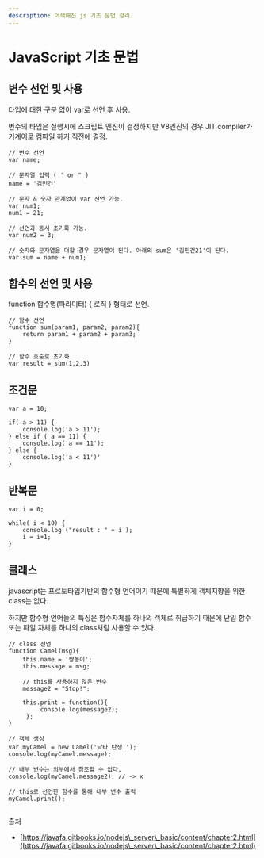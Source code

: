 ```yaml
---
description: 어색해진 js 기초 문법 정리.
---
```


# JavaScript 기초 문법

## 변수 선언 및 사용

타입에 대한 구분 없이 var로 선언 후 사용.

변수의 타입은 실행시에 스크립트 엔진이 결정하지만 V8엔진의 경우 JIT compiler가 기계어로 컴파일 하기 직전에 결정.

```
// 변수 선언
var name;

// 문자열 입력 ( ' or " )
name = '김민건'

// 문자 & 숫자 관계없이 var 선언 가능.
var num1;
num1 = 21;

// 선언과 동시 초기화 가능.
var num2 = 3;

// 숫자와 문자열을 더할 경우 문자열이 된다. 아래의 sum은 '김민건21'이 된다.
var sum = name + num1;

```



## 함수의 선언 및 사용

function 함수명(파라미터) { 로직 } 형태로 선언.

```
// 함수 선언
function sum(param1, param2, param2){
    return param1 + param2 + param3;
}

// 함수 호출로 초기화
var result = sum(1,2,3)

```



## 조건문

```
var a = 10;

if( a > 11) {
    console.log('a > 11');
} else if ( a == 11) {
    console.log('a == 11');
} else {
    console.log('a < 11')'
}

```



## 반복문

```
var i = 0;

while( i < 10) {
    console.log ("result : " + i );
    i = i+1;
}
```



## 클래스

javascript는 프로토타입기반의 함수형 언어이기 때문에 특별하게 객체지향을 위한 class는 없다.

하지만 함수형 언어들의 특징은 함수자체를 하나의 객체로 취급하기 때문에 단일 함수 또는 파일 자체를 하나의 class처럼 사용할 수 있다.

```
// class 선언
function Camel(msg){
    this.name = '쌍봉이';
    this.message = msg;
    
    // this를 사용하지 않은 변수
    message2 = "Stop!";
    
    this.print = function(){
         console.log(message2);
     };
}

// 객체 생성
var myCamel = new Camel('낙타 탄생!');
console.log(myCamel.message);

// 내부 변수는 외부에서 참조할 수 없다.
console.log(myCamel.message2); // -> x

// this로 선언한 함수를 통해 내부 변수 출력
myCamel.print();


```





출처

* [https://javafa.gitbooks.io/nodejs\_server\_basic/content/chapter2.html](https://javafa.gitbooks.io/nodejs\_server\_basic/content/chapter2.html)
